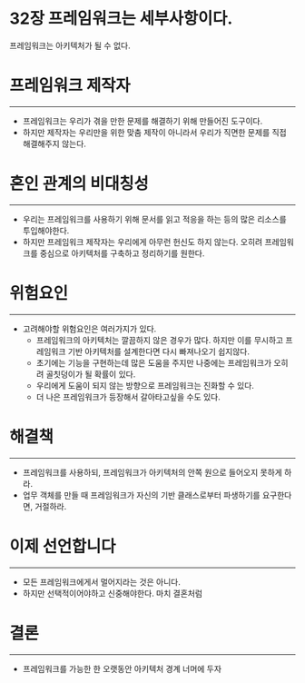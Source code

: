 # 32장 프레임워크는 세부사항이다.

프레임워크는 아키텍처가 될 수 없다.

# 프레임워크 제작자

---

- 프레임워크는 우리가 겪을 만한 문제를 해결하기 위해 만들어진 도구이다.
- 하지만 제작자는 우리만을 위한 맞춤 제작이 아니라서 우리가 직면한 문제를 직접 해결해주지 않는다.

# 혼인 관계의 비대칭성

---

- 우리는 프레임워크를 사용하기 위해 문서를 읽고 적응을 하는 등의 많은 리소스를 투입해야한다.
- 하지만 프레임워크 제작자는 우리에게 아무런 헌신도 하지 않는다. 오히려 프레임워크를 중심으로 아키텍처를 구축하고 정리하기를 원한다.

# 위험요인

---

- 고려해야할 위험요인은 여러가지가 있다.
    - 프레임워크의 아키텍처는 깔끔하지 않은 경우가 많다. 하지만 이를 무시하고 프레임워크 기반 아키텍처를 설계한다면 다시 빠져나오기 쉽지않다.
    - 초기에는 기능을 구현하는데 많은 도움을 주지만 나중에는 프레임워크가 오히려 골칫덩이가 될 확률이 있다.
    - 우리에게 도움이 되지 않는 방향으로 프레임워크는 진화할 수 있다.
    - 더 나은 프레임워크가 등장해서 갈아타고싶을 수도 있다.

# 해결책

---

- 프레임워크를 사용하되, 프레임워크가 아키텍처의 안쪽 원으로 들어오지 못하게 하라.
- 업무 객체를 만들 때 프레임워크가 자신의 기반 클래스로부터 파생하기를 요구한다면, 거절하라.

# 이제 선언합니다

---

- 모든 프레임워크에게서 멀어지라는 것은 아니다.
- 하지만 선택적이어야하고 신중해야한다. 마치 결혼처럼

# 결론

---

- 프레임워크를 가능한 한 오랫동안 아키텍처 경계 너머에 두자